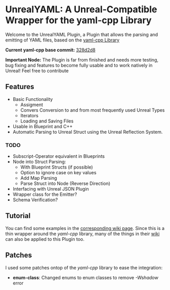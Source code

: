# UnrealYAML: A Unreal-Compatible Wrapper for the yaml-cpp Library

Welcome to the UnrealYAML Plugin, a Plugin that allows the parsing and emitting of YAML files, based on the [yaml-cpp Library](https://github.com/jbeder/yaml-cpp)

**Current yaml-cpp base commit:** [328d2d8](https://github.com/jbeder/yaml-cpp/commit/328d2d85e833be7cb5a0ab246cc3f5d7e16fc67a)

**Important Node:** The Plugin is far from finished and needs more testing, bug fixing and features to become fully usable and to work natively in Unreal! Feel free to contribute

## Features
- Basic Functionality
	- Assigment
	- Convers Conversion to and from most frequently used Unreal Types
	- Iterators
	- Loading and Saving Files
- Usable in Blueprint and C++
- Automatic Parsing to Unreal Struct using the Unreal Reflection System.

### TODO
- Subscript-Operator equivalent in Blueprints
- Node into Struct Parsing:
	- With Blueprint Structs (if possible)
	- Option to ignore case on key values
	- Add Map Parsing
	- Parse Struct into Node (Reverse Direction)
- Interfacing with Unreal JSON Plugin
- Wrapper class for the Emitter?
- Schema Verification?


## Tutorial
You can find some examples in the [corresponding wiki page](https://github.com/jwindgassen/UnrealYAML/wiki/Examples).
Since this is a thin wrapper around the *yaml-cpp* library, many of the things in their [wiki](https://github.com/jbeder/yaml-cpp/wiki/Tutorial) can also be applied to this Plugin too.


## Patches
I used some patches ontop of the *yaml-cpp* library to ease the integration:
- **enum-class**: Changed enums to enum classes to remove *-Wshadow* error
